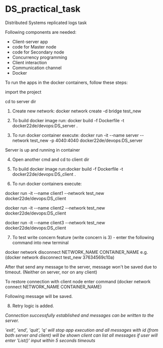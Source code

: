 # DS_practical_task
 Distributed Systems replicated logs task


Following components are needed:
- Client-server app
- code for Master node
- code for Secondary node
- Concurrency programming
- Client interaction
- Communication channel  
- Docker


To run the apps in the docker containers, follow these steps:

import the project

cd to server dir

1. Create new network: docker network create -d bridge test_new

2. To build docker image run: docker build -f Dockerfile -t docker22de/devops:DS_server .

3. To run docker container execute: docker run -it --name server --network test_new -p 4040:4040 docker22de/devops:DS_server

Server is up and running in container

4. Open another cmd and cd to client dir

5. To build docker image run:docker build -f Dockerfile -t docker22de/devops:DS_client .

6. To run docker containers execute: 

docker run -it --name client1 --network test_new docker22de/devops:DS_client

docker run -it --name client2 --network test_new docker22de/devops:DS_client

docker run -it --name client3 --network test_new docker22de/devops:DS_client

7. To test write concern feature (write concern is 3) - enter the following command into new terminal 

docker network disconnect NETWORK_NAME CONTAINER_NAME
e.g.(docker network disconnect test_new 37634569c10a)

After that send any message to the server, message won't be saved due to timeout. (Neither on server, nor on any client)

To restore connection with client node enter command (docker network connect NETWORK_NAME CONTAINER_NAME)

Following message will be saved.

8. Retry logic is added.


*Connection successfully established and messages can be written to the server.*

*'exit', 'end', 'quit', 'q' will stop app execution and all messages with id (from both server and client) will be shown*
*client can list all messages if user will enter 'List()' input within 5 seconds timeouts*

